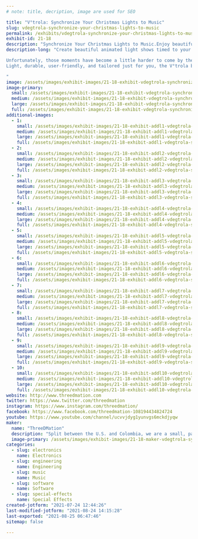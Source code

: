 ```yaml
---
# note: title, decription, image are used for SEO

title: "V°trola: Synchronize Your Christmas Lights to Music"
slug: vdegtrola-synchronize-your-christmas-lights-to-music
permalink: /exhibits/vdegtrola-synchronize-your-christmas-lights-to-music/
exhibit-id: 21-18
description: "Synchronize Your Christmas Lights to Music.Enjoy beautiful animated light shows timed to your music."
description-long: "Create beautiful animated light shows timed to your favorite music for the holidays and special occasions.There’s a lot that goes into making the Christmas season special. From stressful shopping trips and cross-country travel to hours of cooking and the million little tasks in between – what makes it all worth it is those moments when you can sit back, bask in the holiday spirit, and reflect on the year gone by and your hopes for the next one.

Unfortunately, those moments have become a little harder to come by these last few years. That’s why we’ve created a device that helps recapture that Christmas magic through creativity and music.
Light, durable, user-friendly, and tailored just for you, the V°trola box is a music player, adapter, and synchronized light show device packaged into a simple plug-and-play system.

"
image: /assets/images/exhibit-images/21-18-exhibit-vdegtrola-synchronize-your-christmas-lights-to-music-43-truck-8134-large.png
image-primary: 
  small: /assets/images/exhibit-images/21-18-exhibit-vdegtrola-synchronize-your-christmas-lights-to-music-43-truck-8134-small.png
  medium: /assets/images/exhibit-images/21-18-exhibit-vdegtrola-synchronize-your-christmas-lights-to-music-43-truck-8134-medium.png
  large: /assets/images/exhibit-images/21-18-exhibit-vdegtrola-synchronize-your-christmas-lights-to-music-43-truck-8134-large.png
  full: /assets/images/exhibit-images/21-18-exhibit-vdegtrola-synchronize-your-christmas-lights-to-music-43-truck-8134-full.png
additional-images: 
  - 1:
    small: /assets/images/exhibit-images/21-18-exhibit-addl1-vdegtrola-synchronize-your-christmas-lights-to-music-1-01-small.jpg
    medium: /assets/images/exhibit-images/21-18-exhibit-addl1-vdegtrola-synchronize-your-christmas-lights-to-music-1-01-medium.jpg
    large: /assets/images/exhibit-images/21-18-exhibit-addl1-vdegtrola-synchronize-your-christmas-lights-to-music-1-01-large.jpg
    full: /assets/images/exhibit-images/21-18-exhibit-addl1-vdegtrola-synchronize-your-christmas-lights-to-music-1-01-full.jpg
  - 2:
    small: /assets/images/exhibit-images/21-18-exhibit-addl2-vdegtrola-synchronize-your-christmas-lights-to-music-christmas-more-exciting-small.gif
    medium: /assets/images/exhibit-images/21-18-exhibit-addl2-vdegtrola-synchronize-your-christmas-lights-to-music-christmas-more-exciting-medium.gif
    large: /assets/images/exhibit-images/21-18-exhibit-addl2-vdegtrola-synchronize-your-christmas-lights-to-music-christmas-more-exciting-large.gif
    full: /assets/images/exhibit-images/21-18-exhibit-addl2-vdegtrola-synchronize-your-christmas-lights-to-music-christmas-more-exciting-full.gif
  - 3:
    small: /assets/images/exhibit-images/21-18-exhibit-addl3-vdegtrola-synchronize-your-christmas-lights-to-music-copycat-small.jpg
    medium: /assets/images/exhibit-images/21-18-exhibit-addl3-vdegtrola-synchronize-your-christmas-lights-to-music-copycat-medium.jpg
    large: /assets/images/exhibit-images/21-18-exhibit-addl3-vdegtrola-synchronize-your-christmas-lights-to-music-copycat-large.jpg
    full: /assets/images/exhibit-images/21-18-exhibit-addl3-vdegtrola-synchronize-your-christmas-lights-to-music-copycat-full.jpg
  - 4:
    small: /assets/images/exhibit-images/21-18-exhibit-addl4-vdegtrola-synchronize-your-christmas-lights-to-music-fuelled-by-passion-small.gif
    medium: /assets/images/exhibit-images/21-18-exhibit-addl4-vdegtrola-synchronize-your-christmas-lights-to-music-fuelled-by-passion-medium.gif
    large: /assets/images/exhibit-images/21-18-exhibit-addl4-vdegtrola-synchronize-your-christmas-lights-to-music-fuelled-by-passion-large.gif
    full: /assets/images/exhibit-images/21-18-exhibit-addl4-vdegtrola-synchronize-your-christmas-lights-to-music-fuelled-by-passion-full.gif
  - 5:
    small: /assets/images/exhibit-images/21-18-exhibit-addl5-vdegtrola-synchronize-your-christmas-lights-to-music-set-the-holiday-season-small.gif
    medium: /assets/images/exhibit-images/21-18-exhibit-addl5-vdegtrola-synchronize-your-christmas-lights-to-music-set-the-holiday-season-medium.gif
    large: /assets/images/exhibit-images/21-18-exhibit-addl5-vdegtrola-synchronize-your-christmas-lights-to-music-set-the-holiday-season-large.gif
    full: /assets/images/exhibit-images/21-18-exhibit-addl5-vdegtrola-synchronize-your-christmas-lights-to-music-set-the-holiday-season-full.gif
  - 6:
    small: /assets/images/exhibit-images/21-18-exhibit-addl6-vdegtrola-synchronize-your-christmas-lights-to-music-takemehome-small.gif
    medium: /assets/images/exhibit-images/21-18-exhibit-addl6-vdegtrola-synchronize-your-christmas-lights-to-music-takemehome-medium.gif
    large: /assets/images/exhibit-images/21-18-exhibit-addl6-vdegtrola-synchronize-your-christmas-lights-to-music-takemehome-large.gif
    full: /assets/images/exhibit-images/21-18-exhibit-addl6-vdegtrola-synchronize-your-christmas-lights-to-music-takemehome-full.gif
  - 7:
    small: /assets/images/exhibit-images/21-18-exhibit-addl7-vdegtrola-synchronize-your-christmas-lights-to-music-vitrola-1-1-small.jpg
    medium: /assets/images/exhibit-images/21-18-exhibit-addl7-vdegtrola-synchronize-your-christmas-lights-to-music-vitrola-1-1-medium.jpg
    large: /assets/images/exhibit-images/21-18-exhibit-addl7-vdegtrola-synchronize-your-christmas-lights-to-music-vitrola-1-1-large.jpg
    full: /assets/images/exhibit-images/21-18-exhibit-addl7-vdegtrola-synchronize-your-christmas-lights-to-music-vitrola-1-1-full.jpg
  - 8:
    small: /assets/images/exhibit-images/21-18-exhibit-addl8-vdegtrola-synchronize-your-christmas-lights-to-music-vitrola-13-1-small.jpg
    medium: /assets/images/exhibit-images/21-18-exhibit-addl8-vdegtrola-synchronize-your-christmas-lights-to-music-vitrola-13-1-medium.jpg
    large: /assets/images/exhibit-images/21-18-exhibit-addl8-vdegtrola-synchronize-your-christmas-lights-to-music-vitrola-13-1-large.jpg
    full: /assets/images/exhibit-images/21-18-exhibit-addl8-vdegtrola-synchronize-your-christmas-lights-to-music-vitrola-13-1-full.jpg
  - 9:
    small: /assets/images/exhibit-images/21-18-exhibit-addl9-vdegtrola-synchronize-your-christmas-lights-to-music-vitrola-18-1-small.jpg
    medium: /assets/images/exhibit-images/21-18-exhibit-addl9-vdegtrola-synchronize-your-christmas-lights-to-music-vitrola-18-1-medium.jpg
    large: /assets/images/exhibit-images/21-18-exhibit-addl9-vdegtrola-synchronize-your-christmas-lights-to-music-vitrola-18-1-large.jpg
    full: /assets/images/exhibit-images/21-18-exhibit-addl9-vdegtrola-synchronize-your-christmas-lights-to-music-vitrola-18-1-full.jpg
  - 10:
    small: /assets/images/exhibit-images/21-18-exhibit-addl10-vdegtrola-synchronize-your-christmas-lights-to-music-vitrola-2-1-small.jpg
    medium: /assets/images/exhibit-images/21-18-exhibit-addl10-vdegtrola-synchronize-your-christmas-lights-to-music-vitrola-2-1-medium.jpg
    large: /assets/images/exhibit-images/21-18-exhibit-addl10-vdegtrola-synchronize-your-christmas-lights-to-music-vitrola-2-1-large.jpg
    full: /assets/images/exhibit-images/21-18-exhibit-addl10-vdegtrola-synchronize-your-christmas-lights-to-music-vitrola-2-1-full.jpg
website: http://www.threedmation.com
twitter: https://www.twitter.com/threedmation
instagram: https://www.instagram.com/threedmation/
facebook: https://www.facebook.com/threedmation-108194434824724
youtube: https://www.youtube.com/channel/ucvvjdyg1yunvgs6mckdjyqw
maker: 
  name: "ThreeDMation"
  description: "Split between the U.S. and Colombia, we are a small, passionate team of designers, engineers, and creatives making devices that enhance the human experience and leave room for more heartfelt moments in our lives. We each have a wealth of experience in our respective fields that we are each contributing to make our ideas  a total success."
  image-primary: /assets/images/exhibit-images/21-18-maker-vdegtrola-synchronize-your-christmas-lights-to-music-truck-medium.png
categories: 
  - slug: electronics
    name: Electronics
  - slug: engineering
    name: Engineering
  - slug: music
    name: Music
  - slug: software
    name: Software
  - slug: special-effects
    name: Special Effects
created-jotform: "2021-07-24 12:44:26"
last-modified-jotform: "2021-08-24 14:15:28"
last-exported: "2021-08-25 06:47:46"
sitemap: false

---
```

